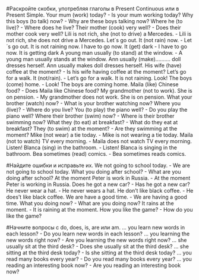 #Раскройте скобки, употребляя глаголы в Present Continuous или в Present Simple.
Your mum (work) today? - Is your mum working today? 
Why this boys (to talk) now? - Why are these boys talking now?
Where he (to live)? - Where does he live?
Their mother (cook) very well? - Does their mother cook very well?
Lili is not rich, she (not to drive) a Mercedes. - Lili is not rich, she does not drive a Mercedes.
Let´s go out. It (not rain) now. - Let´s go out. It is not raining now.
I have to go now. It (get) dark - I have to go now. It is getting dark
A young man usually (to stand) at the window. - A young man usually stands at the window.
Ann usually (make).......... doll dresses herself. Ann usually makes doll dresses herself.
His wife (have) coffee at the moment? - Is his wife having coffee at the moment?
Let’s go for a walk. It (not/rain). - Let’s go for a walk. It is not raining.
Look! The boys (come) home. - Look! The boys are coming home.
Maila (like) Chinese food? - Does Maila like Chinese food?
My grandmother (not to work). She is on pension. - My grandmother does not work. She is on pension.
What your brother (watch) now? - What is your brother watching now?
Where you (live)? - Where do you live?
You (to play) the piano well? - Do you play the piano well?
Where their brother (swim) now? - Where is their brother swimming now?
What they (to eat) at breakfast? - What do they eat at breakfast?
They (to swim) at the moment? - Are they swimming at the moment?
Mike (not wear) a tie today. - Mike is not wearing a tie today.
Maila (not to watch) TV every morning. - Maila does not watch TV every morning.
Listen! Blanca (sing) in the bathroom. - Listen! Blanca is singing in the bathroom.
Bea sometimes (read) comics. - Bea sometimes reads comics.

#Найдите ошибки и исправьте их.
We not going to school today. - We are not going to school today.
What you doing after school? - What are you doing after school?
At the moment Peter is work in Russia. - At the moment Peter is working in Russia.
Does he got a new car? - Has he got a new car?  
He never wear a hat. - He never wears a hat.
He don’t like black coffee. - He does’t like black coffee.
We are have a good time. - We are having a good time.
What you doing now? - What are you doing now?
It rains at the moment. - It is raining at the moment.
How you like the game? - How do you like the game?

#Начните вопросы с do, does, is, are или am.
… you learn new words in each lesson? - Do you learn new words in each lesson?
… you learning the new words right now? - Are you learning the new words right now?
… she usually sit at the third desk? - Does she usually sit at the third desk?
… she sitting at the third desk today? - Is she sitting at the third desk today?
… you read many books every year? - Do you read many books every year?
… you reading an interesting book now? - Are you reading an interesting book now?
